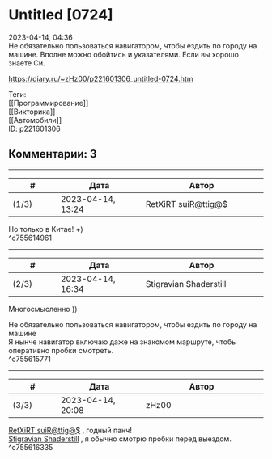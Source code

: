 Untitled [0724]
===============

  
2023-04-14, 04:36  
 Не обязательно пользоваться навигатором, чтобы ездить по городу на машине. Вполне можно обойтись и указателями. Если вы хорошо знаете Си.   
  
<https://diary.ru/~zHz00/p221601306_untitled-0724.htm>  
  
Теги:  
[[Программирование]]  
[[Викторика]]  
[[Автомобили]]  
ID: p221601306  


Комментарии: 3
--------------

  


---



|         #         |              Дата              |                     Автор                     |           ID           |
| --- | --- | --- | --- |
| (1/3) | 2023-04-14, 13:24 | RetXiRT suiR@ttig@$ | c755614961 |

  
 Но только в Китае! +)   
 ^c755614961

---



|         #         |              Дата              |                     Автор                     |           ID           |
| --- | --- | --- | --- |
| (2/3) | 2023-04-14, 16:34 | Stigravian Shaderstill | c755615771 |

  
 Многосмысленно ))   
   
   Не обязательно пользоваться навигатором, чтобы ездить по городу на машине    
 Я нынче навигатор включаю даже на знакомом маршруте, чтобы оперативно пробки смотреть.    
 ^c755615771

---



|         #         |              Дата              |                     Автор                     |           ID           |
| --- | --- | --- | --- |
| (3/3) | 2023-04-14, 20:08 | zHz00 | c755616335 |

  
  [RetXiRT suiR@ttig@$](https://Hellspawn.diary.ru "Atomicautionuclear")  , годный панч!   
  [Stigravian Shaderstill](https://stigravian.diary.ru "Science, Death, Rock-n-Roll")  , я обычно смотрю пробки перед выездом.   
 ^c755616335